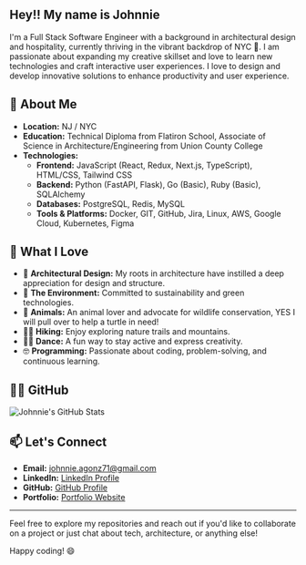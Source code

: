 ## Hey!! My name is Johnnie

I'm a Full Stack Software Engineer with a background in architectural design and hospitality, currently thriving in the vibrant backdrop of NYC 🌇. I am passionate about expanding my creative skillset and love to learn new technologies and craft interactive user experiences. I love to design and develop innovative solutions to enhance productivity and user experience.

## 🌟 About Me

- **Location:** NJ / NYC
- **Education:** Technical Diploma from Flatiron School, Associate of Science in Architecture/Engineering from Union County College
- **Technologies:** 
  - **Frontend:** JavaScript (React, Redux, Next.js, TypeScript), HTML/CSS, Tailwind CSS
  - **Backend:** Python (FastAPI, Flask), Go (Basic), Ruby (Basic), SQLAlchemy
  - **Databases:** PostgreSQL, Redis, MySQL
  - **Tools & Platforms:** Docker, GIT, GitHub, Jira, Linux, AWS, Google Cloud, Kubernetes, Figma

## 🌱 What I Love

- 🕌 **Architectural Design:** My roots in architecture have instilled a deep appreciation for design and structure.
- 🌳 **The Environment:** Committed to sustainability and green technologies.
- 🐢 **Animals:** An animal lover and advocate for wildlife conservation, YES I will pull over to help a turtle in need!
- 🧗🏻 **Hiking:** Enjoy exploring nature trails and mountains.
- 🕺🏻 **Dance:** A fun way to stay active and express creativity.
- 🤓 **Programming:** Passionate about coding, problem-solving, and continuous learning.

## 🧑‍💻 GitHub 
![Johnnie's GitHub Stats](https://github-readme-stats-d1ikix53f.vercel.app/api?username=Johnnie71&count_private=true&show_icons=true&theme=blue-green)

## 📫 Let's Connect

- **Email:** [johnnie.agonz71@gmail.com](mailto:johnnie.agonz71@gmail.com)
- **LinkedIn:** [LinkedIn Profile](https://www.linkedin.com/in/johnnie-gonzalez71/)
- **GitHub:** [GitHub Profile](https://github.com/Johnnie71)
- **Portfolio:** [Portfolio Website](https://www.johnniedev.com/)

---

Feel free to explore my repositories and reach out if you'd like to collaborate on a project or just chat about tech, architecture, or anything else!

Happy coding! 😄
